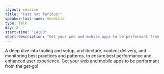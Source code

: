 ```yaml
---
layout: session
title: "Fast not furious!"
speaker-last-name: Venditto
type: Talk
day: 2
start-time: "14:00"
short-description: "Get your web and mobile apps to be performant from the get-go!"
---
```


A deep dive into tooling and setup, architecture, content delivery, and monitoring best practices and patterns, to ensure best performance and enhanced user experience. Get your web and mobile apps to be performant from the get-go!